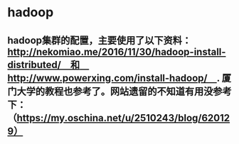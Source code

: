 # hadoop

## hadoop集群的配置，主要使用了以下资料：http://nekomiao.me/2016/11/30/hadoop-install-distributed/　和　http://www.powerxing.com/install-hadoop/　. 厦门大学的教程也参考了。网站遗留的不知道有用没参考下：（https://my.oschina.net/u/2510243/blog/620129）
